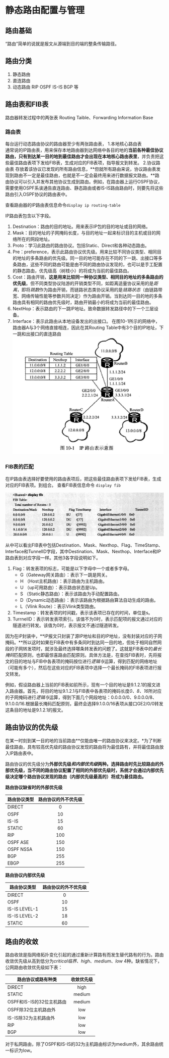 # 静态路由配置与管理
## 路由基础
“路由”简单的说就是报文从源端到目的端的整条传输路径。
## 路由分类
1. 静态路由
2. 直连路由
3. 动态路由 RIP OSPF IS-IS BGP 等

## 路由表和FIB表
路由器转发过程中的两张表 Routing Taible、Forwarding Information Base

### 路由表
每台运行动态路由协议的路由器至少有两张路由表，
1.本地核心路由表  
通常说的IP路由表，用来保存本地路由器到达网络中各目的地的**当前各种最佳协议路由，只有到达某一目的地到最佳路由才会出现在本地核心路由表里**，并负责把这些最佳路由表项下发给FIB表，生成对应的FIB表项，指导报文到转发。
2.协议路由表
存放着该协议已发现的所有路由信息，**但就所有路由来说，协议路由表发现到路由不一定是最佳路由，也就是不一定会最终用来进行数据报文路由。**路由协议可以引入并发布其他协议生成到路由。例如，在路由器上运行OSPF协议，需要使用OSPF系诶通告直连路由、静态路由或者IS-IS路由路由时，则要先将这些路由引入OSPF协议的路由表中。

查看路由器的IP路由表信息命令`display ip routing-table ` 

IP路由表包含以下字段。
1. Destination：路由的目的地址。用来表示IP包的目的地址或目的网络。
2. Mask：目的地址的子网掩码长度，与目的地址一起来标识目的主机或目的网络所在的网段地址。
3. Proto：学习此路由的路由协议。包括Static、Direct和各种动态路由。
4. Pre：preference，表示此路由协议优先级。用来比较不同协议类型、相同目的地址的多条路由的优先级。同一目的地可能存在不同的下一跳、出接口等多条路由，这些不同的路由可能是由不同的路由协议发现的，也可以是手工配置的静态路由，优先级高（树枝小）的将成为当前的最佳路由。
5. Cost：路由开销，**这是用来比较同一种协议类型、相同目的地址的多条路由的优先级**。但不同类型协议陆游的开销类型不同，如距离适量协议采用的是*距离*，即将*跳数*作为路由开销，而链路状态类协议采用的是*链路状态*（由链路带宽、网络传输性能等参数共同决定）作为路由开销。当到达同一目的地的多条路由具有相同的路由优先级时，路由开销最小的将成为当前的最佳路由。
6. NextHop：表示路由的下一跳IP地址。致命数据转发路径中的下一个三层设备。
7. Interface：表示此路由从本地设备发出的出接口。
在图10-1所示的网络中，路由器A与3个网络直接相连，因此在其Routing Table中有3个目的IP地址，下一跳和出接口的直连路由
![Alt text](./10-1.PNG)

### FIB表的匹配
 在IP路由表选择好要使用的路由表项后，把这些最佳路由表项下发给FIB表，生成对应的FIB表项。到组合。
查看FIB表信息命令 `display fib`

![Alt text](./FIB.PNG)

从中可以看出FIB表中包括Destination、Mask、Nexthop、Flag、TimeStamp、Interface和TunnelID字段，其中Destination、Mask、Nexthop、Interface和IP路由表到对应字段一样。其他3各字段说明如下。

1. Flag：转发表项的标志，可能是以下字母中一个或者多字母。
    * G（Gateway网关路由）：表示下一跳是网关。
    * H （Host主机路由）：表示路由为主机路由。
    * U （up可用路由）：表示路由状态是Up。
    * S （Static静态路由）：表示该路由为手动配置路由。
    * D（Dynamic动态路由）：表示该路由为根据路由算法自动生成的路由。
    * L（Vlink Route）：表示Vlink类型路由。
2. Timestamp：转发表项的时间戳，表示该表项已存在的时间，单位是s。
3. TurrnelID：表示转发表项索引。该值不为0时，表示匹配项的报文通过对应的隧道进行转发。该值为0时，表示报文不通过隧道转发。  

因为在iP封装中，**IP报文只封装了源IP地址和目的IP地址，没有封装对应的子网掩码。**所以这时如果在FIB表中有多条同时到达同一目的地，但处于相同自然网段的子网转发项时，就涉及最终选择哪条转发表的问题了。这就是FIB表中的*最长掩码*匹配原则，也即最惊喜路由匹配原则。具体方法是，在查找FIB表时，先将报文的目的地址与FIB中各表项的掩码按位进行*逻辑与*运算，得到匹配的网络地址（可能有多个），然后在这些对应的FIB表项中选择一个最长掩码的FIB表项进行报文转发。

例如，假设路由器上当前的FIB表如前所示，现有一个目的地址是9.1.2.1的报文进入路由器。首先，将目的地址9.1.2.1与FIB表中各表项的掩码长度*0、8、16*所对应的子网掩码进行*逻辑与*运算，得到下面几个网段地址：0.0.0.0/0、9.0.0.0/8、9.1.0.0/16.根据最长掩码匹配原则，最终会选择9.1.0.0/16表项从接口GE2/0/0转发这条目的地址是9.1.2.1的报文。

## 路由协议的优先级
在某一时刻到某一目的地的当前路由**仅能由唯一的路由协议来决定。*为了判断最佳路由，具有较高优先级的路由协议发现的路由将为最佳路有，并将最佳路由放入IP路由表中。

路由协议的优先级分为**外部优先级*和内部优先级*两种。选择路由时先比较路由的外部优先级，当不同的路由协议配置了相同的外部优先级时，系统才会通过内部优先级决定哪个路由协议发现的路由（内部优先级最高的）将成为最佳路由。**

**路由协议缺省时的外部优先级**

| 路由协议类型    | 路由协议的外不优先级| 
| ------------- |:-------------:| 
| DIRECT	 |0|
|OSPF     | 10 | 
|IS-IS    | 15 |  
|STATIC | 60   |  
| RIP| 100   |  
| OSPF ASE | 150     |  
| OSPF NSSA| 150     |  
| BGP | 255     |  
| EBGP | 255    |  

**路由协议内部优先级**

| 路由协议类型    | 路由协议的外不优先级| 
| ------------- |:-------------:| 
| DIRECT	 |0|
|OSPF     | 10 |  
|IS-IS LEVEL-1 |15  |  
| IS-IS LEVEL-2| 18   |  
| STATIC| 60    |  

## 路由的收敛

路由收敛是指网络拓扑变化引起的通过重新计算路有而发生替代路有的行为。路由收敛优先级从高到低分为*critical临界*、*high*、*medium*、*low* 4种。缺省情况下，公网路由收敛优先级如下表：

| 路由协议或路有种类   | 收敛优先级| 
| ------------- |:-------------:| 
| DIRECT	 |high|
|STATIC    | medium| 
|OSPF和IS-IS的32位主机路由     | medium|  
|OSPF除32位主机路由外| low  |  
| IS-IS除32为主机路由外 | low|  
| RIP | low     |  
| BGP      | low   |  

对于私网路由，除了OSPF和IS-IS的32为主机路由标识为medium外，其余路由统一标识为low。



